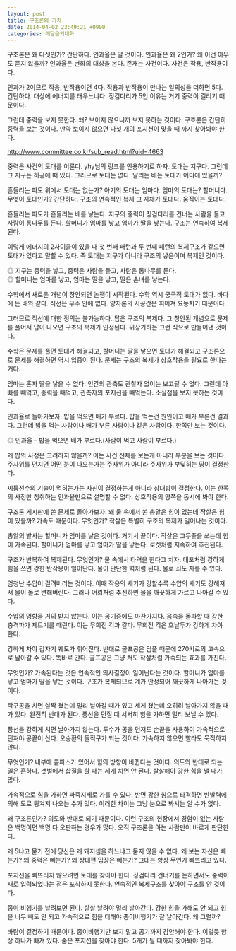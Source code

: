 ```yaml
---
layout: post
title: 구조론의 가치
date: 2014-04-02 23:49:21 +0900
categories: 깨달음의대화
---
```

구조론은 왜 다섯인가? 간단하다. 인과율은 알 것이다. 인과율은 왜 2인가? 왜 이건 아무도 묻지 않을까? 인과율은 변화의 대상을 본다. 존재는 사건이다. 사건은 작용, 반작용이다.

  


인과가 2이므로 작용, 반작용이면 4다. 작용과 반작용이 만나는 일의성을 더하면 5다. 간단하다. 대상에 에너지를 태우느냐다. 징검다리가 5인 이유는 거기 중력이 걸리기 때문이다. 

  


그런데 중력을 보지 못한다. 왜? 보이지 않으니까 보지 못하는 것이다. 구조론은 간단히 중력을 보는 것이다. 만약 보이지 않으면 다섯 개의 포지션이 맞을 때 까지 찾아봐야 한다. 

  


http://www.committee.co.kr/sub_read.html?uid=4663 

  


중력은 사건의 토대를 이룬다. yhy님의 링크를 인용하기로 하자. 토대는 지구다. 그런데 그 지구는 허공에 떠 있다. 그러므로 토대는 없다. 달리는 배는 토대가 어디에 있을까? 

  


흔들리는 파도 위에서 토대는 없는가? 아기의 토대는 엄마다. 엄마의 토대는? 할머니다. 무엇이 토대인가? 간단하다. 구조의 연속적인 복제 그 자체가 토대다. 움직이는 토대다.

  


흔들리는 파도가 흔들리는 배를 낳는다. 지구의 중력이 징검다리를 건너는 사람을 들고 사람이 통나무를 든다. 할머니가 엄마를 낳고 엄마가 딸을 낳는다. 구조는 연속하여 복제된다. 

  


이렇게 에너지의 2사이클이 있을 때 첫 번째 패턴과 두 번째 패턴의 복제구조가 같으면 토대가 있다고 말할 수 있다. 즉 토대는 지구가 아니라 구조의 낳음이며 복제인 것이다. 

  


◎ 지구는 중력을 낳고, 중력은 사람을 들고, 사람은 통나무를 든다.    
◎ 할머니는 엄마를 낳고, 엄마는 딸을 낳고, 딸은 손녀를 낳는다. 　 

  


수학에서 새로운 개념이 창안되면 논쟁이 시작된다. 수학 역시 궁극적 토대가 없다. 바다에 뜬 배와 같다. 직선은 우주 안에 없다. 양자론의 시공간은 휘어져 요동치기 때문이다. 

  


그러므로 직선에 대한 정의는 불가능하다. 답은 구조의 복제다. 그 창안된 개념으로 문제를 풀어서 답이 나오면 구조의 복제가 인정된다. 위상기하는 그런 식으로 만들어낸 것이다. 

  


수학은 문제를 풀면 토대가 해결되고, 할머니는 딸을 낳으면 토대가 해결되고 구조론으로 문제를 해결하면 역시 입증이 된다. 문제는 구조의 복제가 상호작용을 필요로 한다는 거다. 

  


엄마는 혼자 딸을 낳을 수 없다. 인간의 관측도 관찰자 없이는 보고될 수 없다. 그런데 아빠를 빼먹고, 중력을 빼먹고, 관측자의 포지션을 빼먹는다. 소실점을 보지 못하는 것이다. 

  


인과율로 돌아가보자. 밥을 먹으면 배가 부르다. 밥을 먹는건 원인이고 배가 부른건 결과다. 그런데 밥을 먹는 사람이나 배가 부른 사람이나 같은 사람이다. 한쪽만 보는 것이다.

  


◎ 인과율 – 밥을 먹으면 배가 부르다.(사람이 먹고 사람이 부르다.) 

  


왜 밥의 사정은 고려하지 않을까? 이는 사건 전체를 보는게 아니라 부분을 보는 것이다. 주사위를 던지면 어떤 눈이 나오는가는 주사위가 아니라 주사위가 부딪히는 땅이 결정한다. 

  


씨름선수의 기술이 먹히는가는 자신이 결정하는게 아니라 상대방이 결정한다. 이는 한쪽의 사정만 청취하는 인과율만으로 설명할 수 없다. 상호작용의 양쪽을 동시에 봐야 한다.

  


구조론 게시판에 쓴 문제로 돌아가보자. 왜 물 속에서 쏜 총알은 힘이 없는데 작살은 힘이 있을까? 가속도 때문이다. 무엇인가? 작살은 특별히 구조의 복제가 일어나는 것이다. 

  


총알의 발사는 할머니가 엄마를 낳은 것이다. 거기서 끝이다. 작살은 고무줄을 쓰는데 힘이 가속된다. 할머니가 엄마를 낳고 엄마가 딸을 낳는다. 로켓처럼 지속하여 추진된다. 

  


구조가 반복하여 복제된다. 무엇인가? 물 속에서 타격을 한다고 치자. 대포처럼 강하게 힘을 쓰면 강한 반작용이 일어난다. 물이 단단한 벽처럼 된다. 물로 쇠도 자를 수 있다. 

  


엄청난 수압이 걸려버리는 것이다. 이때 작용의 세기가 강할수록 수압의 세기도 강해져서 물이 돌로 변해버린다. 그러나 어뢰처럼 추진하면 물을 깨끗하게 가르고 나아갈 수 있다. 

  


수압의 영향을 거의 받지 않는다. 이는 공기중에도 마찬가지다. 음속을 돌파할 때 강한 충격파가 제트기를 때린다. 이는 무회전 킥과 같다. 무회전 킥은 호날두가 강하게 차야 한다. 

  


강하게 차야 갑자기 궤도가 휘어진다. 반대로 골프공은 딤플 때문에 270키로의 고속으로 날아갈 수 있다. 똑바로 간다. 골프공은 그냥 쳐도 작살처럼 가속되는 효과를 가진다. 

  


무엇인가? 가속된다는 것은 연속적인 의사결정이 일어난다는 것이다. 할머니가 엄마를 낳고 엄마가 딸을 낳는 것이다. 구조가 복제되므로 계가 안정되어 깨끗하게 나아가는 것이다.

  


탁구공을 치면 살짝 쳤는데 멀리 날아갈 때가 있고 세게 쳤는데 오히려 날아가지 않을 때가 있다. 완전히 반대가 된다. 풍선을 던질 때 서서히 힘을 가하면 멀리 보낼 수 있다.

  


풍선을 강하게 치면 날아가지 않는다. 투수가 공을 던져도 손끝을 사용하여 가속적으로 던져야 공끝이 산다. 오승환의 돌직구가 되는 것이다. 가속하지 않으면 빨라도 묵직하지 않다. 

  


무엇인가? 내부에 콤파스가 있어서 힘의 방향이 바뀐다는 것이다. 의도와 반대로 되는 일은 흔하다. 갯벌에서 삽질을 할 때는 세게 치면 안 된다. 살살해야 강한 힘을 낼 때가 많다. 

  


가속적으로 힘을 가하면 파죽지세로 가를 수 있다. 반면 강한 힘으로 타격하면 반발력에 의해 도로 튕겨져 나오는 수가 있다. 이러한 차이는 그냥 눈으로 봐서는 알 수가 없다. 

  


왜 구조론인가? 의도와 반대로 되기 때문이다. 이런 구조의 현장에서 경험이 없는 사람은 백명이면 백명 다 오판하는 경우가 많다. 오직 구조론을 아는 사람만이 바르게 판단한다. 

  


왜 5냐고 묻기 전에 당신은 왜 돼지셈을 하느냐고 묻지 않을 수 없다. 왜 보는 자신은 빼는가? 왜 중력은 빼는가? 왜 상대편 입장은 빼는가? 그대는 항상 무언가 빠뜨리고 있다.

  


포지션을 빠뜨리지 않으려면 토대를 찾아야 한다. 징검다리 건너기를 논하면서도 중력이 새로 입력되었다는 점은 포착하지 못한다. 연속적인 복제구조를 찾아야 구조를 안 것이다. 

  


종이 비행기를 날려보면 된다. 살살 날려야 멀리 날아간다. 강한 힘을 가해도 안 되고 힘을 너무 빼도 안 되고 가속적으로 힘을 더해야 종이비행기가 잘 날아간다. 왜 그럴까? 

  


바람이 결정하기 때문이다. 종이비행기만 보지 말고 공기까지 감안해야 한다. 이렇듯 항상 하나가 빠져 있다. 숨은 포지션을 찾아야 한다. 5개가 될 때까지 찾아봐야 한다.